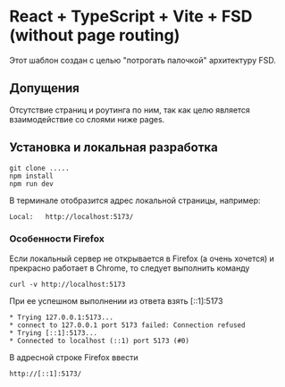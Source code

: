 # React + TypeScript + Vite + FSD (without page routing)

Этот шаблон создан с целью "потрогать палочкой" архитектуру FSD.  

## Допущения
Отсутствие страниц и роутинга по ним, так как целю является взаимодействие со слоями ниже pages.

## Установка и локальная разработка

```
git clone .....
npm install
npm run dev
```

В терминале отобразится адрес локальной страницы, например:

```
Local:   http://localhost:5173/
```

### Особенности Firefox

Если локальный сервер не открывается в Firefox (а очень хочется) и прекрасно работает в Chrome, то следует выполнить команду

```
curl -v http://localhost:5173
```

При ее успешном выполнении из ответа взять [::1]:5173

```
* Trying 127.0.0.1:5173...
* connect to 127.0.0.1 port 5173 failed: Connection refused
* Trying [::1]:5173...
* Connected to localhost (::1) port 5173 (#0)
```

В адресной строке Firefox ввести

```
http://[::1]:5173/
```
